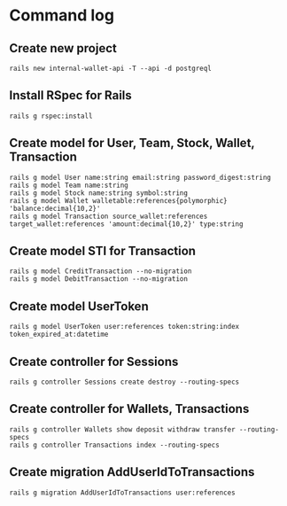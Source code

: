 # Command log

## Create new project
```
rails new internal-wallet-api -T --api -d postgreql
```

## Install RSpec for Rails
```
rails g rspec:install
```

## Create model for User, Team, Stock, Wallet, Transaction
```
rails g model User name:string email:string password_digest:string
rails g model Team name:string
rails g model Stock name:string symbol:string
rails g model Wallet walletable:references{polymorphic} 'balance:decimal{10,2}'
rails g model Transaction source_wallet:references target_wallet:references 'amount:decimal{10,2}' type:string
```

## Create model STI for Transaction
```
rails g model CreditTransaction --no-migration
rails g model DebitTransaction --no-migration
```

## Create model UserToken
```
rails g model UserToken user:references token:string:index token_expired_at:datetime
```

## Create controller for Sessions
```
rails g controller Sessions create destroy --routing-specs
```

## Create controller for Wallets, Transactions
```
rails g controller Wallets show deposit withdraw transfer --routing-specs
rails g controller Transactions index --routing-specs
```

## Create migration AddUserIdToTransactions
```
rails g migration AddUserIdToTransactions user:references
```
